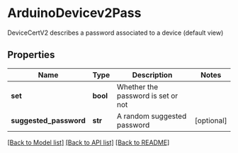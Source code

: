 # ArduinoDevicev2Pass

DeviceCertV2 describes a password associated to a device (default view)
## Properties
Name | Type | Description | Notes
------------ | ------------- | ------------- | -------------
**set** | **bool** | Whether the password is set or not | 
**suggested_password** | **str** | A random suggested password | [optional] 

[[Back to Model list]](../README.md#documentation-for-models) [[Back to API list]](../README.md#documentation-for-api-endpoints) [[Back to README]](../README.md)


